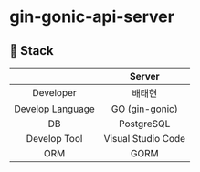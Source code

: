 # gin-gonic-api-server

## 📌 Stack

|                      | Server        |
|:--------------------:|:---------------:|
| Developer | 배태현 |
| Develop Language | GO (gin-gonic)|
| DB               | PostgreSQL |
| Develop Tool     | Visual Studio Code |
| ORM | GORM|
